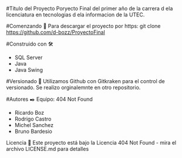 #Título del Proyecto
Poryecto Final del primer año de la carrera d ela licenciatura en tecnologias d ela informacion de la UTEC.

#Comenzando 🚀
Para descargar el proyecto por https:
git clone https://github.com/d-bozz/ProyectoFinal

#Construido con 🛠️
* SQL Server 
* Java
* Java Swing

#Versionado 📌
Utilizamos Github con Gitkraken para el control de versionado. Se realizo orginalemnte en otro repositorio.

#Autores ✒️
Equipo: 404 Not Found
* Ricardo Boz
* Rodrigo Castro
* Michel Sanchez
* Bruno Bardesio

Licencia 📄
Este proyecto está bajo la Licencia 404 Not Found - mira el archivo LICENSE.md para detalles
